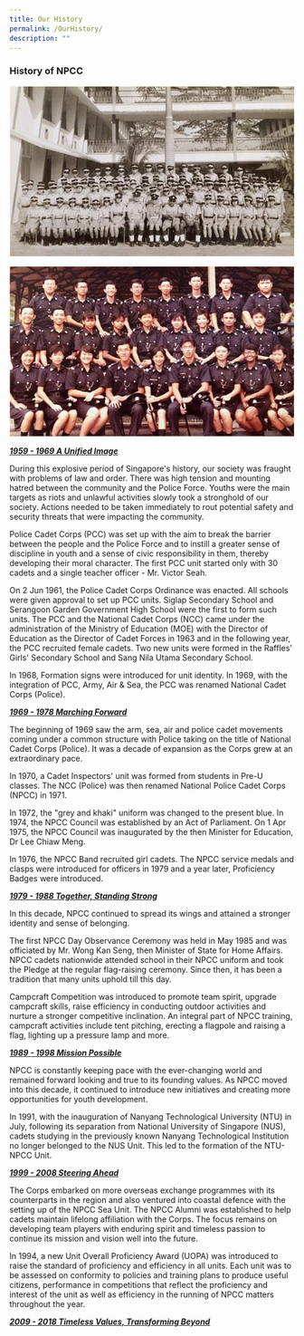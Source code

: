 ```yaml
---
title: Our History
permalink: /OurHistory/
description: ""
---
```

### History of NPCC
![](/images/history-1.jpg)

![](/images/history-2.jpg)

***<u>1959 - 1969 A Unified Image</u>***
        
During this explosive period of Singapore's history, our society was fraught with problems of law and order. There was high tension and mounting hatred between the community and the Police Force. Youths were the main targets as riots and unlawful activities slowly took a stronghold of our society. Actions needed to be taken immediately to rout potential safety and security threats that were impacting the community.

Police Cadet Corps (PCC) was set up with the aim to break the barrier between the people and the Police Force and to instill a greater sense of discipline in youth and a sense of civic responsibility in them, thereby developing their moral character. The first PCC unit started only with 30 cadets and a single teacher officer - Mr. Victor Seah.

On 2 Jun 1961, the Police Cadet Corps Ordinance was enacted. All schools were given approval to set up PCC units. Siglap Secondary School and Serangoon Garden Government High School were the first to form such units. The PCC and the National Cadet Corps (NCC) came under the administration of the Ministry of Education (MOE) with the Director of Education as the Director of Cadet Forces in 1963 and in the following year, the PCC recruited female cadets. Two new units were formed in the Raffles' Girls' Secondary School and Sang Nila Utama Secondary School.

In 1968, Formation signs were introduced for unit identity. In 1969, with the integration of PCC, Army, Air & Sea, the PCC was renamed National Cadet Corps (Police).

***<u>1969 - 1978 Marching Forward</u>***
       
The beginning of 1969 saw the arm, sea, air and police cadet movements coming under a common structure with Police taking on the title of National Cadet Corps (Police). It was a decade of expansion as the Corps grew at an extraordinary pace.

In 1970, a Cadet Inspectors' unit was formed from students in Pre-U classes. The NCC (Police) was then renamed National Police Cadet Corps (NPCC) in 1971.

In 1972, the "grey and khaki" uniform was changed to the present blue. In 1974, the NPCC Council was established by an Act of Parliament. On 1 Apr 1975, the NPCC Council was inaugurated by the then Minister for Education, Dr Lee Chiaw Meng.

In 1976, the NPCC Band recruited girl cadets. The NPCC service medals and clasps were introduced for officers in 1979 and a year later, Proficiency Badges were introduced.

***<u>1979 - 1988 Together, Standing Strong</u>***

In this decade, NPCC continued to spread its wings and attained a stronger identity and sense of belonging.

The first NPCC Day Observance Ceremony was held in May 1985 and was officiated by Mr. Wong Kan Seng, then Minister of State for Home Affairs. NPCC cadets nationwide attended school in their NPCC uniform and took the Pledge at the regular flag-raising ceremony. Since then, it has been a tradition that many units uphold till this day.

Campcraft Competition was introduced to promote team spirit, upgrade campcraft skills, raise efficiency in conducting outdoor activities and nurture a stronger competitive inclination. An integral part of NPCC training, campcraft activities include tent pitching, erecting a flagpole and raising a flag, lighting up a pressure lamp and more.

***<u>1989 - 1998 Mission Possible</u>***

NPCC is constantly keeping pace with the ever-changing world and remained forward looking and true to its founding values. As NPCC moved into this decade, it continued to introduce new initiatives and creating more opportunities for youth development.

In 1991, with the inauguration of Nanyang Technological University (NTU) in July, following its separation from National University of Singapore (NUS), cadets studying in the previously known Nanyang Technological Institution no longer belonged to the NUS Unit. This led to the formation of the NTU-NPCC Unit.

***<u>1999 - 2008 Steering Ahead</u>***

The Corps embarked on more overseas exchange programmes with its counterparts in the region and also ventured into coastal defence with the setting up of the NPCC Sea Unit. The NPCC Alumni was established to help cadets maintain lifelong affiliation with the Corps. The focus remains on developing team players with enduring spirit and timeless passion to continue its mission and vision well into the future.

In 1994, a new Unit Overall Proficiency Award (UOPA) was introduced to raise the standard of proficiency and efficiency in all units. Each unit was to be assessed on conformity to policies and training plans to produce useful citizens, performance in competitions that reflect the proficiency and interest of the unit as well as efficiency in the running of NPCC matters throughout the year.

***<u>2009 - 2018 Timeless Values, Transforming Beyond</u>***

